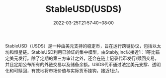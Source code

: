 ﻿---
weight: 
title: "StableUSD(USDS)"
description: "StableUSD（USDS）是一种由美元支持的稳定币，旨在运行跨链协议，包括以太坊和恒星链"
date: 2022-03-25T21:57:40+08:00
lastmod: 2022-03-25T16:45:40+08:00
draft: false
authors: ["Metabd"]
featuredImage: "stableusdusds.webp"
link: ""
tags: ["数字代币","StableUSD(USDS)"]
categories: ["navigation"]
navigation: ["数字代币"]
lightgallery: true
toc: true
pinned: false
recommend: false
recommend1: false
---
StableUSD（USDS）是一种由美元支持的稳定币，旨在运行跨链协议，包括以太坊和恒星链。StableUSD利用已验证的集中模型，由Stably,Inc以接近1：1等比锚定美元发行。除了定期的第三方审计之外，还会在链上记录代币发行/赎回交易，并且定期公布所有的外链交易以及储备余额。USDS代币通过法定美元支撑、透明化和可赎回，有效地将市场价值与实际货币挂钩，接近1比1。
